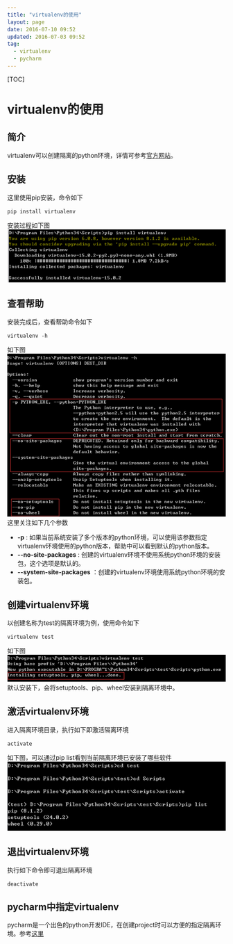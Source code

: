 ```yaml
---
title: "virtualenv的使用"
layout: page
date: 2016-07-10 09:52
updated: 2016-07-03 09:52
tag: 
  - virtualenv
  - pycharm
---
```


[TOC]

# virtualenv的使用 #

## 简介 ##
virtualenv可以创建隔离的python环境，详情可参考[官方网站](https://virtualenv.pypa.io/en/latest/index.html)。

## 安装 ##
这里使用pip安装，命令如下
```
pip install virtualenv
```
安装过程如下图
![83d27173-3d84-4ec3-9513-ea16b41dd365](https://raw.githubusercontent.com/wadou/wiki_pictures/master/83d27173-3d84-4ec3-9513-ea16b41dd365.png)

## 查看帮助 ##
安装完成后，查看帮助命令如下
```
virtualenv -h
```
如下图
![76536961-a9dc-467c-96d2-3bd0a525385c](https://raw.githubusercontent.com/wadou/wiki_pictures/master/76536961-a9dc-467c-96d2-3bd0a525385c.png)
这里关注如下几个参数
- **-p** : 如果当前系统安装了多个版本的python环境，可以使用该参数指定virtualenv环境使用的python版本，帮助中可以看到默认的python版本。
- **--no-site-packages** : 创建的virtualenv环境不使用系统python环境的安装包，这个选项是默认的。
- **--system-site-packages** ：创建的virtualenv环境使用系统python环境的安装包。




## 创建virtualenv环境 ##
以创建名称为test的隔离环境为例，使用命令如下
```
virtualenv test
```
如下图
![b00d2eda-cdfa-4e14-a3c8-7749bdddff49](https://raw.githubusercontent.com/wadou/wiki_pictures/master/b00d2eda-cdfa-4e14-a3c8-7749bdddff49.jpg)
默认安装下，会将setuptools、pip、wheel安装到隔离环境中。

## 激活virtualenv环境 ##
进入隔离环境目录，执行如下即激活隔离环境
```
activate
```
如下图，可以通过pip list看到当前隔离环境已安装了哪些软件
![48be61cc-a1ca-4f9e-a13f-262d253d6bf5](https://raw.githubusercontent.com/wadou/wiki_pictures/master/48be61cc-a1ca-4f9e-a13f-262d253d6bf5.jpg)

## 退出virtualenv环境 ##
执行如下命令即可退出隔离环境
```
deactivate
```

## pycharm中指定virtualenv ##
pycharm是一个出色的python开发IDE，在创建project时可以方便的指定隔离环境。参考[这里](https://wadou.github.io/wiki/Tool/pycharm.html#projectvirtualenv)